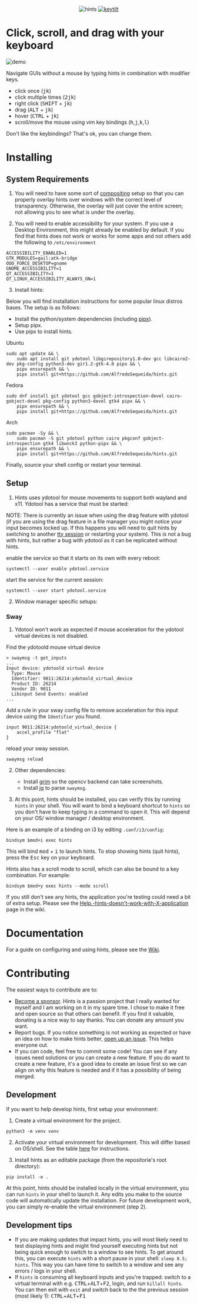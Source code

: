 <p align="center">
  <img src="https://github.com/user-attachments/assets/bca7fb8e-a4ad-435b-aa40-c26dbb017239" alt="hints" />
  <a href="https://www.keytilt.xyz" target="_blank">
    <img src="https://github.com/user-attachments/assets/b44f8021-7f1f-4a60-9be4-561662266e96" alt="keytilt"/>
  </a>
</p>

# Click, scroll, and drag with your keyboard

![demo](https://github.com/user-attachments/assets/838d4043-5e21-4e61-979f-bd8fae7d4d36)

Navigate GUIs without a mouse by typing hints in combination with modifier keys.

- click once (<kbd>j</kbd><kbd>k</kbd>)
- click multiple times (<kbd>2</kbd><kbd>j</kbd><kbd>k</kbd>)
- right click (<kbd>SHIFT</kbd> + <kbd>j</kbd><kbd>k</kbd>)
- drag (<kbd>ALT</kbd> + <kbd>j</kbd><kbd>k</kbd>)
- hover (<kbd>CTRL</kbd> + <kbd>j</kbd><kbd>k</kbd>)
- scroll/move the mouse using vim key bindings (<kbd>h</kbd>,<kbd>j</kbd>,<kbd>k</kbd>,<kbd>l</kbd>)

Don't like the keybindings? That's ok, you can change them.

# Installing

## System Requirements

1. You will need to have some sort of [compositing](https://wiki.archlinux.org/title/Xorg#Composite) setup so that you can properly overlay hints over windows with the correct level of transparency. Otherwise, the overlay will just cover the entire screen; not allowing you to see what is under the overlay.

2. You will need to enable accessibility for your system. If you use a Desktop Environment, this might already be enabled by default. If you find that hints does not work or works for some apps and not others add the following to `/etc/environment`

```
ACCESSIBILITY_ENABLED=1
GTK_MODULES=gail:atk-bridge
OOO_FORCE_DESKTOP=gnome
GNOME_ACCESSIBILITY=1
QT_ACCESSIBILITY=1
QT_LINUX_ACCESSIBILITY_ALWAYS_ON=1
```

3. Install hints:

Below you will find installation instructions for some popular linux distros bases. The setup is as follows:

- Install the python/system dependencies (including [pipx](https://pipx.pypa.io/stable/installation/)).
- Setup pipx.
- Use pipx to install hints.

Ubuntu

```
sudo apt update && \
    sudo apt install git ydotool libgirepository1.0-dev gcc libcairo2-dev pkg-config python3-dev gir1.2-gtk-4.0 pipx && \
    pipx ensurepath && \
    pipx install git+https://github.com/AlfredoSequeida/hints.git
```

Fedora

```
sudo dnf install git ydotool gcc gobject-introspection-devel cairo-gobject-devel pkg-config python3-devel gtk4 pipx && \
    pipx ensurepath && \
    pipx install git+https://github.com/AlfredoSequeida/hints.git
```

Arch

```
sudo pacman -Sy && \
    sudo pacman -S git ydotool python cairo pkgconf gobject-introspection gtk4 libwnck3 python-pipx && \
    pipx ensurepath && \
    pipx install git+https://github.com/AlfredoSequeida/hints.git
```

Finally, source your shell config or restart your terminal.

## Setup

1. Hints uses ydotool for mouse movements to support both wayland and x11. Ydotool has a service that must be started:

NOTE: There is currently an issue when using the drag feature with ydotool (if you are using the drag feature in a file manager you might notice your input becomes locked up. If this happens you will need to quit hints by switching to another [tty session](#development-tips) or restarting your system). This is not a bug with hints, but rather a bug with ydotool as it can be replicated without hints.

enable the service so that it starts on its own with every reboot:

```
systemctl --user enable ydotool.service
```

start the service for the current session:

```
systemctl --user start ydotool.service
```

2. Window manager specific setups:

### Sway

1. Ydotool won't work as expected if mouse acceleration for the ydotool virtual devices is not disabled.

Find the ydotoold mouse virtual device

```
> swaymsg -t get_inputs
...
Input device: ydotoold virtual device
  Type: Mouse
  Identifier: 9011:26214:ydotoold_virtual_device
  Product ID: 26214
  Vendor ID: 9011
  Libinput Send Events: enabled
...
```

Add a rule in your sway config file to remove acceleration for this input device using the `Identifier` you found.

```
input 9011:26214:ydotoold_virtual_device {
    accel_profile "flat"
}
```

reload your sway session.

```
swaymsg reload
```

2. Other dependencies:

   - Install [grim](https://sr.ht/~emersion/grim/) so the opencv backend can take screenshots.
   - Install [jq](https://github.com/jqlang/jq) to parse `swaymsg`.

3. At this point, hints should be installed, you can verify this by running `hints` in your shell. You will want to bind a keyboard shortcut to `hints` so you don't have to keep typing in a command to open it. This will depend on your OS/ window manager / desktop environment.

Here is an example of a binding on i3 by editing `.conf/i3/config`:

```
bindsym $mod+i exec hints
```

This will bind <kbd>mod</kbd> + <kbd>i</kbd> to launch hints. To stop showing hints (quit hints), press the <kbd>Esc</kbd> key on your keyboard.

Hints also has a scroll mode to scroll, which can also be bound to a key combination. For example:

```
bindsym $mod+y exec hints --mode scroll
```

If you still don't see any hints, the application you're testing could need a bit of extra setup. Please see the [Help,-hints-doesn't-work-with-X-application](https://github.com/AlfredoSequeida/hints/wiki/Help,-hints-doesn't-work-with-X-application) page in the wiki.

# Documentation

For a guide on configuring and using hints, please see the [Wiki](https://github.com/AlfredoSequeida/hints/wiki).

# Contributing

The easiest ways to contribute are to:

- [Become a sponsor](https://github.com/sponsors/AlfredoSequeida). Hints is a passion project that I really wanted for myself and I am working on it in my spare time. I chose to make it free and open source so that others can benefit. If you find it valuable, donating is a nice way to say thanks. You can donate any amount you want.
- Report bugs. If you notice something is not working as expected or have an idea on how to make hints better, [open up an issue](https://github.com/AlfredoSequeida/hints/issues/new). This helps everyone out.
- If you can code, feel free to commit some code! You can see if any issues need solutions or you can create a new feature. If you do want to create a new feature, it's a good idea to create an issue first so we can align on why this feature is needed and if it has a possibility of being merged.

## Development

If you want to help develop hints, first setup your environment:

1. Create a virtual environment for the project.

```
python3 -m venv venv
```

2. Activate your virtual environment for development. This will differ based on OS/shell. See the table [here](https://docs.python.org/3/library/venv.html#how-venvs-work) for instructions.

3. Install hints as an editable package (from the repositorie's root directory):

```
pip install -e .
```

At this point, hints should be installed locally in the virtual environment, you can run `hints` in your shell to launch it. Any edits you make to the source code will automatically update the installation. For future development work, you can simply re-enable the virtual environment (step 2).

## Development tips

- If you are making updates that impact hints, you will most likely need to test displaying hints and might find yourself executing hints but not being quick enough to switch to a window to see hints. To get around this, you can execute `hints` with a short pause in your shell: `sleep 0.5; hints`. This way you can have time to switch to a window and see any errors / logs in your shell.
- If `hints` is consuming all keyboard inputs and you're trapped: switch to a virtual terminal with e.g. <kbd>CTRL</kbd>+<kbd>ALT</kbd>+<kbd>F2</kbd>, login, and run `killall hints`. You can then exit with `exit` and switch back to the the previous session (most likely 1): <kbd>CTRL</kbd>+<kbd>ALT</kbd>+<kbd>F1</kbd>
